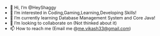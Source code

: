 - 👋 Hi, I’m @HeyShaggy
- 👀 I’m interested in Coding,Gaming,Learning,Developing Skills!
- 🌱 I’m currently learning Database Management System and Core Java!
- 💞️ I’m looking to collaborate on (Not thinked about it)
- 📫 How to reach me (Email me @me.vikash33@gmail.com)

<!---
HeyShaggy/HeyShaggy is a ✨ special ✨ repository because its `README.md` (this file) appears on your GitHub profile.
You can click the Preview link to take a look at your changes.
--->
